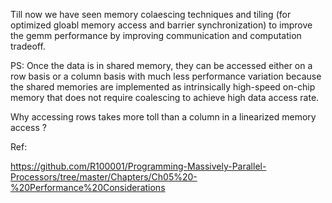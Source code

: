 Till now we have seen memory colaescing techniques and tiling (for optimized gloabl memory access and barrier synchronization) to improve the gemm performance by improving communication and computation tradeoff.

PS: Once the data is in shared memory, they can be accessed either on a row basis or a column basis with much less performance variation because the shared memories are implemented as intrinsically high-speed on-chip memory that does not require coalescing to achieve high data access rate.

Why accessing rows takes more toll than a column in a linearized memory access ? 


Ref: 

https://github.com/R100001/Programming-Massively-Parallel-Processors/tree/master/Chapters/Ch05%20-%20Performance%20Considerations

